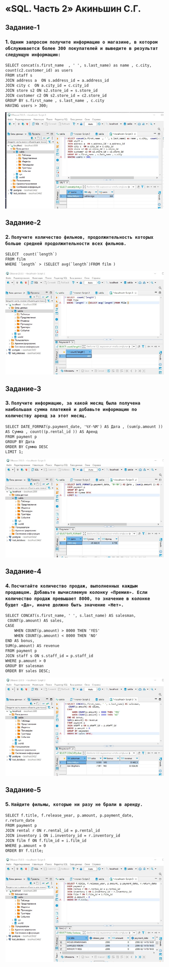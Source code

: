 # «SQL. Часть 2» Акиньшин С.Г.

## Задание-1

### 1. `Одним запросом получите информацию о магазине, в котором обслуживается более 300 покупателей и выведите в результат следующую информацию:`
```
SELECT concat(s.first_name  , ' ', s.last_name) as name , c.city,  count(c2.customer_id) as users 
FROM staff s 
JOIN address a  ON s.address_id = a.address_id 
JOIN city c  ON a.city_id = c.city_id 
JOIN store s2 ON s2.store_id = s.store_id 
JOIN customer c2 ON s2.store_id = c2.store_id 
GROUP BY s.first_name , s.last_name , c.city 
HAVING users > 300;
```


![Link](https://github.com/akinya1974/SQL-2/blob/main/JPG/Задание-1.jpg)


## Задание-2

### 2. `Получите количество фильмов, продолжительность которых больше средней продолжительности всех фильмов.`
```
SELECT  count(`length`) 
FROM film 
WHERE `length` > (SELECT avg(`length`)FROM film )
```


![Link](https://github.com/akinya1974/SQL-2/blob/main/JPG/Задание-2.jpg)


## Задание-3

### 3. `Получите информацию, за какой месяц была получена наибольшая сумма платежей и добавьте информацию по количеству аренд за этот месяц.`
```
SELECT DATE_FORMAT(p.payment_date, '%Y-%M') AS Дата , (sum(p.amount )) AS Сумма , count((p.rental_id )) AS Аренд
FROM payment p 
GROUP BY Дата
ORDER BY Сумма DESC
LIMIT 1;
```


![Link](https://github.com/akinya1974/SQL-2/blob/main/JPG/Задание-3.jpg)

## Задание-4

### 4. `Посчитайте количество продаж, выполненных каждым продавцом. Добавьте вычисляемую колонку «Премия». Если количество продаж превышает 8000, то значение в колонке будет «Да», иначе должно быть значение «Нет».`
```
SELECT CONCAT(s.first_name, ' ', s.last_name) AS salesman,
 COUNT(p.amount) AS sales,
CASE
	WHEN COUNT(p.amount) > 8000 THEN 'YES'
	WHEN COUNT(p.amount) < 8000 THEN 'NO'
END AS bonus,
SUM(p.amount) AS revenue
FROM payment p
JOIN staff s ON s.staff_id = p.staff_id
WHERE p.amount > 0
GROUP BY salesman
ORDER BY sales DESC;
```


![Link](https://github.com/akinya1974/SQL-2/blob/main/JPG/Задание-4.jpg)

## Задание-5

### 5. `Найдите фильмы, которые ни разу не брали в аренду.`
```
SELECT f.title, f.release_year, p.amount, p.payment_date, r.return_date
FROM payment p
JOIN rental r ON r.rental_id = p.rental_id
JOIN inventory i ON i.inventory_id = r.inventory_id
JOIN film f ON f.film_id = i.film_id
WHERE p.amount = 0
ORDER BY f.title;
```


![Link](https://github.com/akinya1974/SQL-2/blob/main/JPG/Задание-5.jpg)